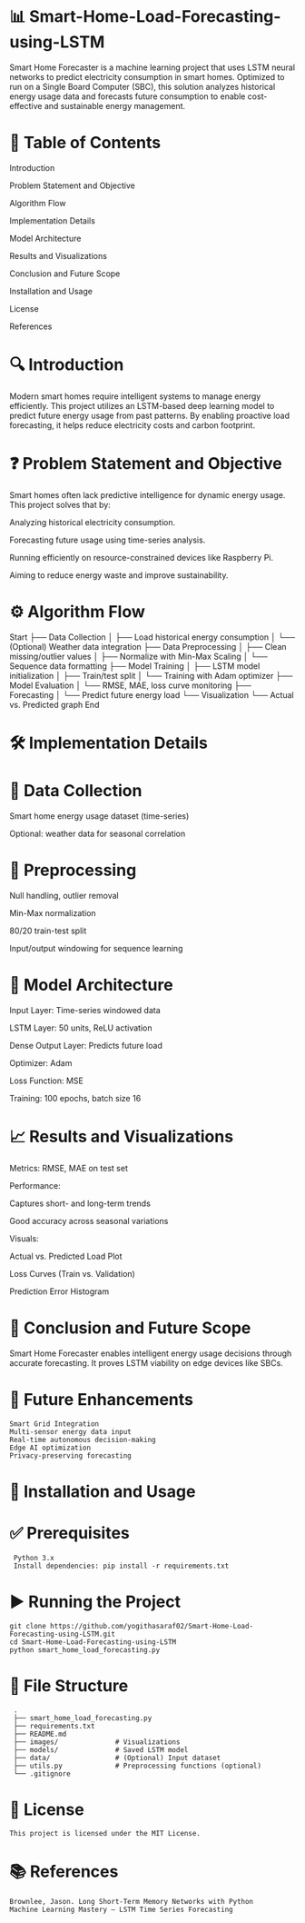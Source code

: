 # 📊 Smart-Home-Load-Forecasting-using-LSTM
Smart Home Forecaster is a machine learning project that uses LSTM neural networks to predict electricity consumption in smart homes. Optimized to run on a Single Board Computer (SBC), this solution analyzes historical energy usage data and forecasts future consumption to enable cost-effective and sustainable energy management.

# 📌 Table of Contents
Introduction

Problem Statement and Objective

Algorithm Flow

Implementation Details

Model Architecture

Results and Visualizations

Conclusion and Future Scope

Installation and Usage

License

References

# 🔍 Introduction
Modern smart homes require intelligent systems to manage energy efficiently. This project utilizes an LSTM-based deep learning model to predict future energy usage from past patterns. By enabling proactive load forecasting, it helps reduce electricity costs and carbon footprint.

# ❓ Problem Statement and Objective
Smart homes often lack predictive intelligence for dynamic energy usage. This project solves that by:

Analyzing historical electricity consumption.

Forecasting future usage using time-series analysis.

Running efficiently on resource-constrained devices like Raspberry Pi.

Aiming to reduce energy waste and improve sustainability.

# ⚙️ Algorithm Flow
Start
 ├── Data Collection
 │   ├── Load historical energy consumption
 │   └── (Optional) Weather data integration
 ├── Data Preprocessing
 │   ├── Clean missing/outlier values
 │   ├── Normalize with Min-Max Scaling
 │   └── Sequence data formatting
 ├── Model Training
 │   ├── LSTM model initialization
 │   ├── Train/test split
 │   └── Training with Adam optimizer
 ├── Model Evaluation
 │   └── RMSE, MAE, loss curve monitoring
 ├── Forecasting
 │   └── Predict future energy load
 └── Visualization
     └── Actual vs. Predicted graph
End


# 🛠 Implementation Details
# 📁 Data Collection
Smart home energy usage dataset (time-series)

Optional: weather data for seasonal correlation

# 🔄 Preprocessing
Null handling, outlier removal

Min-Max normalization

80/20 train-test split

Input/output windowing for sequence learning

# 🧠 Model Architecture
Input Layer: Time-series windowed data

LSTM Layer: 50 units, ReLU activation

Dense Output Layer: Predicts future load

Optimizer: Adam

Loss Function: MSE

Training: 100 epochs, batch size 16

# 📈 Results and Visualizations
Metrics: RMSE, MAE on test set

Performance:

Captures short- and long-term trends

Good accuracy across seasonal variations

Visuals:

Actual vs. Predicted Load Plot

Loss Curves (Train vs. Validation)

Prediction Error Histogram

# 🚀 Conclusion and Future Scope
Smart Home Forecaster enables intelligent energy usage decisions through accurate forecasting. It proves LSTM viability on edge devices like SBCs.

# 🔮 Future Enhancements
    Smart Grid Integration
    Multi-sensor energy data input
    Real-time autonomous decision-making
    Edge AI optimization
    Privacy-preserving forecasting

# 🧪 Installation and Usage
# ✅ Prerequisites
     Python 3.x
     Install dependencies: pip install -r requirements.txt


# ▶️ Running the Project
    git clone https://github.com/yogithasaraf02/Smart-Home-Load-Forecasting-using-LSTM.git
    cd Smart-Home-Load-Forecasting-using-LSTM
    python smart_home_load_forecasting.py

# 📁 File Structure

     .
     ├── smart_home_load_forecasting.py
     ├── requirements.txt
     ├── README.md
     ├── images/              # Visualizations
     ├── models/              # Saved LSTM model
     ├── data/                # (Optional) Input dataset
     ├── utils.py             # Preprocessing functions (optional)
     └── .gitignore


# 📄 License
    This project is licensed under the MIT License.

# 📚 References
    Brownlee, Jason. Long Short-Term Memory Networks with Python
    Machine Learning Mastery – LSTM Time Series Forecasting
